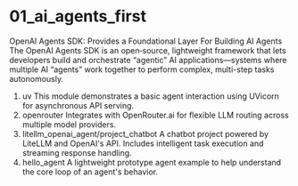 # 01_ai_agents_first
OpenAI Agents SDK: Provides a Foundational Layer For Building AI Agents The OpenAI Agents SDK is an open‐source, lightweight framework that lets developers build and orchestrate “agentic” AI applications—systems where multiple AI “agents” work together to perform complex, multi-step tasks autonomously.
1. uv
This module demonstrates a basic agent interaction using UVicorn for asynchronous API serving.
2. openrouter
Integrates with OpenRouter.ai for flexible LLM routing across multiple model providers.
3. litellm_openai_agent/project_chatbot
A chatbot project powered by LiteLLM and OpenAI's API. Includes intelligent task execution and streaming response handling.
4. hello_agent
A lightweight prototype agent example to help understand the core loop of an agent's behavior.
